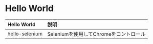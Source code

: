 Hello World
================================================================================

| Hello World | 説明 |
|:--|:-----|
| [hello-selenium](hello-selenium/README.md) | Seleniumを使用してChromeをコントロール |
